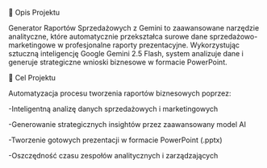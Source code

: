 🤖 Opis Projektu

Generator Raportów Sprzedażowych z Gemini to zaawansowane narzędzie analityczne, które automatycznie przekształca surowe dane sprzedażowo-marketingowe w profesjonalne raporty prezentacyjne. Wykorzystując sztuczną inteligencję Google Gemini 2.5 Flash, system analizuje dane i generuje strategiczne wnioski biznesowe w formacie PowerPoint.

🎯 Cel Projektu

Automatyzacja procesu tworzenia raportów biznesowych poprzez:

-Inteligentną analizę danych sprzedażowych i marketingowych

-Generowanie strategicznych insightów przez zaawansowany model AI

-Tworzenie gotowych prezentacji w formacie PowerPoint (.pptx)

-Oszczędność czasu zespołów analitycznych i zarządzających

